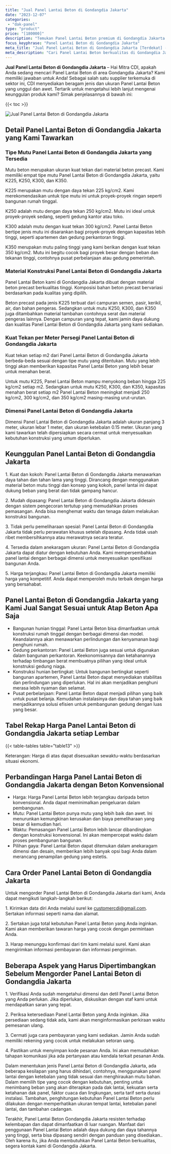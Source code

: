 ```yaml
---
title: "Jual Panel Lantai Beton di Gondangdia Jakarta"
date: "2023-12-07"
categories:
 - "dak-panel"
type: "product"
price: "[180000]"
description: "Temukan Panel Lantai Beton premium di Gondangdia Jakarta. Panel Lantai Beton dirancang untuk kebutuhan konstruksi modern dengan performa prima. Dapatkan info lengkap."
focus_keyphrase: "Panel Lantai Beton di Gondangdia Jakarta"
meta_title: "Jual Panel Lantai Beton di Gondangdia Jakarta [Terdekat] - CDI"
meta_description: "Cari Panel Lantai Beton berkualitas di Gondangdia Jakarta?. Tersedia Panel Lantai Beton premium untuk proyek konstruksi. Promo menarik hanya di sini."
---
```


**Jual Panel Lantai Beton di Gondangdia Jakarta** – Hai Mitra CDI, apakah Anda sedang mencari Panel Lantai Beton di area Gondangdia Jakarta? Kami memiliki jawaban untuk Anda! Sebagai salah satu supplier terkemuka di sektor ini, CDI menyediakan beragam jenis dan ukuran Panel Lantai Beton yang unggul dan awet. Tertarik untuk mengetahui lebih lanjut mengenai keunggulan produk kami? Simak penjelasannya di bawah ini:

{{< toc >}}

![Jual Panel Lantai Beton di Gondangdia Jakarta](/images/dak-panel/dak-panel-21.jpg)

## Detail Panel Lantai Beton di Gondangdia Jakarta yang Kami Tawarkan

### Tipe Mutu Panel Lantai Beton di Gondangdia Jakarta yang Tersedia

Mutu beton merupakan ukuran kuat tekan dari material beton precast. Kami memiliki empat tipe mutu Panel Lantai Beton di Gondangdia Jakarta, yaitu K225, K250, K300, dan K350.

K225 merupakan mutu dengan daya tekan 225 kg/cm2. Kami merekomendasikan untuk tipe mutu ini untuk proyek-proyek ringan seperti bangunan rumah tinggal.

K250 adalah mutu dengan daya tekan 250 kg/cm2. Mutu ini ideal untuk proyek-proyek sedang, seperti gedung kantor atau toko.

K300 adalah mutu dengan kuat tekan 300 kg/cm2. Panel Lantai Beton bertipe jenis mutu ini disarankan bagi proyek-proyek dengan kapasitas lebih tinggi, seperti apartemen dan gedung perkantoran tinggi.

K350 merupakan mutu paling tinggi yang kami berikan dengan kuat tekan 350 kg/cm2. Mutu ini begitu cocok bagi proyek besar dengan beban dan tekanan tinggi, contohnya pusat perbelanjaan atau gedung pemerintah.

### Material Konstruksi Panel Lantai Beton di Gondangdia Jakarta

Panel Lantai Beton kami di Gondangdia Jakarta dibuat dengan material beton precast berkualitas tinggi. Komposisi bahan beton precast bervariasi berdasarkan pada kualitas yang dipilih.

Beton precast pada jenis K225 terbuat dari campuran semen, pasir, kerikil, air, dan bahan pengeras. Sedangkan untuk mutu K250, K300, dan K350 juga ditambahkan material tambahan contohnya serat dan material pengeras lainnya. Dengan campuran yang tepat, kami jamin daya dukung dan kualitas Panel Lantai Beton di Gondangdia Jakarta yang kami sediakan.

### Kuat Tekan per Meter Persegi Panel Lantai Beton di Gondangdia Jakarta

Kuat tekan setiap m2 dari Panel Lantai Beton di Gondangdia Jakarta berbeda-beda sesuai dengan tipe mutu yang ditentukan. Mutu yang lebih tinggi akan memberikan kapasitas Panel Lantai Beton yang lebih besar untuk menahan berat.

Untuk mutu K225, Panel Lantai Beton mampu menyokong beban hingga 225 kg/cm2 setiap m2. Sedangkan untuk mutu K250, K300, dan K350, kapasitas menahan berat setiap m2 Panel Lantai Beton meningkat menjadi 250 kg/cm2, 300 kg/cm2, dan 350 kg/cm2 masing-masing urut-urutan.

### Dimensi Panel Lantai Beton di Gondangdia Jakarta

Dimensi Panel Lantai Beton di Gondangdia Jakarta adalah ukuran panjang 3 meter, ukuran lebar 1 meter, dan ukuran ketebalan 0.15 meter. Ukuran yang kami tawarkan telah dipersiapkan secara cermat untuk menyesuaikan kebutuhan konstruksi yang umum diperlukan.

## Keunggulan Panel Lantai Beton di Gondangdia Jakarta

1\.  Kuat dan kokoh: Panel Lantai Beton di Gondangdia Jakarta menawarkan daya tahan dan tahan lama yang tinggi. Dirancang dengan menggunakan material beton mutu tinggi dan konsep yang kokoh, panel lantai ini dapat dukung beban yang berat dan tidak gampang hancur.

2\.  Mudah dipasang: Panel Lantai Beton di Gondangdia Jakarta didesain dengan sistem pengecoran tertutup yang memudahkan proses pemasangan. Anda bisa menghemat waktu dan tenaga dalam melakukan konstruksi bangunan.

3\.  Tidak perlu pemeliharaan spesial: Panel Lantai Beton di Gondangdia Jakarta tidak perlu perawatan khusus setelah dipasang. Anda tidak usah ribet membersihkannya atau merawatnya secara teratur.

4\.  Tersedia dalam anekaragam ukuran: Panel Lantai Beton di Gondangdia Jakarta dapat diatur dengan kebutuhan Anda. Kami mempersembahkan panel lantai dengan berbagai dimensi untuk menyesuaikan spesifikasi bangunan Anda.

5\.  Harga terjangkau: Panel Lantai Beton di Gondangdia Jakarta memiliki harga yang kompetitif. Anda dapat memperoleh mutu terbaik dengan harga yang bersahabat.

## Panel Lantai Beton di Gondangdia Jakarta yang Kami Jual Sangat Sesuai untuk Atap Beton Apa Saja

*   Bangunan hunian tinggal: Panel Lantai Beton bisa dimanfaatkan untuk konstruksi rumah tinggal dengan berbagai dimensi dan model. Keandalannya akan menawarkan perlindungan dan kenyamanan bagi penghuni rumah.
*   Gedung perkantoran: Panel Lantai Beton juga sesuai untuk digunakan dalam bangunan perkantoran. Keekonomisannya dan ketahanannya terhadap timbangan berat membuatnya pilihan yang ideal untuk konstruksi gedung niaga.
*   Konstruksi hunian bertingkat: Untuk bangunan bertingkat seperti bangunan apartemen, Panel Lantai Beton dapat menyediakan stabilitas dan perlindungan yang diperlukan. Hal ini akan menjadikan penghuni merasa lebih nyaman dan selamat.
*   Pusat perbelanjaan: Panel Lantai Beton dapat menjadi pilihan yang baik untuk pusat belanja. Kemudahan instalasinya dan daya tahan yang baik menjadikannya solusi efisien untuk pembangunan gedung dengan luas yang besar.

## Tabel Rekap Harga Panel Lantai Beton di Gondangdia Jakarta setiap Lembar

{{< table-tables table="table13" >}}

Keterangan: Harga di atas dapat disesuaikan sewaktu-waktu berdasarkan situasi ekonomi.

## Perbandingan Harga Panel Lantai Beton di Gondangdia Jakarta dengan Beton Konvensional

*   Harga: Harga Panel Lantai Beton lebih terjangkau daripada beton konvensional. Anda dapat meminimalkan pengeluaran dalam pembangunan.
*   Mutu: Panel Lantai Beton punya mutu yang lebih baik dan awet. Ini menurunkan kemungkinan kerusakan dan biaya pemeliharaan yang besar di kemudian hari.
*   Waktu: Pemasangan Panel Lantai Beton lebih lancar dibandingkan dengan konstruksi konvensional. Ini akan mempercepat waktu dalam proses pembangunan bangunan.
*   Pilihan gaya: Panel Lantai Beton dapat ditemukan dalam anekaragam dimensi dan desain, memberikan lebih banyak opsi bagi Anda dalam merancang penampilan gedung yang estetis.

## Cara Order Panel Lantai Beton di Gondangdia Jakarta

Untuk mengorder Panel Lantai Beton di Gondangdia Jakarta dari kami, Anda dapat mengikuti langkah-langkah berikut:

1\.  Kirimkan data diri Anda melalui surel ke customercdi@gmail.com. Sertakan informasi seperti nama dan alamat.

2\.  Sertakan juga total kebutuhan Panel Lantai Beton yang Anda inginkan. Kami akan memberikan tawaran harga yang cocok dengan permintaan Anda.

3\.  Harap menunggu konfirmasi dari tim kami melalui surel. Kami akan mengirimkan informasi pembayaran dan informasi pengiriman.

## Beberapa Aspek yang Harus Dipertimbangkan Sebelum Mengorder Panel Lantai Beton di Gondangdia Jakarta

1\.  Verifikasi Anda sudah mengetahui dimensi dan detil Panel Lantai Beton yang Anda perlukan. Jika diperlukan, diskusikan dengan staf kami untuk mendapatkan saran yang tepat.

2\.  Periksa ketersediaan Panel Lantai Beton yang Anda inginkan. Jika persediaan sedang tidak ada, kami akan menginformasikan perkiraan waktu pemesanan ulang.

3\.  Cermati juga cara pembayaran yang kami sediakan. Jamin Anda sudah memiliki rekening yang cocok untuk melakukan setoran uang.

4\.  Pastikan untuk menyimpan kode pesanan Anda. Ini akan memudahkan tahapan komunikasi jika ada pertanyaan atau kendala terkait pesanan Anda.

Dalam menentukan jenis Panel Lantai Beton di Gondangdia Jakarta, ada beberapa kesilapan yang harus dihindari, contohnya, menggunakan panel lantai dengan ketebalan yang tidak sesuai dan menghiraukan mutu bahan. Dalam memilih tipe yang cocok dengan kebutuhan, penting untuk menimbang beban yang akan diterapkan pada dak lantai, kekuatan serta ketahanan dak panel, faktor cuaca dan lingkungan, serta tarif serta durasi instalasi. Tambahan, penghitungan kebutuhan Panel Lantai Beton perlu dilakukan dengan memperhatikan ukuran tempat lantai, ketebalan panel lantai, dan tambahan cadangan.

Terakhir, Panel Lantai Beton Gondangdia Jakarta resisten terhadap kelembapan dan dapat dimanfaatkan di luar ruangan. Manfaat dari penggunaan Panel Lantai Beton adalah daya dukung dan daya tahannya yang tinggi, serta bisa dipasang sendiri dengan panduan yang disediakan.. Oleh karena itu, jika Anda membutuhkan Panel Lantai Beton berkualitas, segera kontak kami di Gondangdia Jakarta.